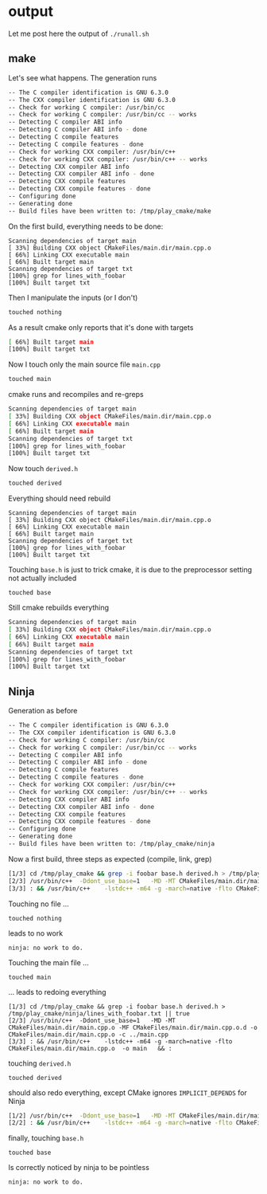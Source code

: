 # output

Let me post here the output of `./runall.sh`

## make

Let's see what happens. The generation runs

```sh
-- The C compiler identification is GNU 6.3.0
-- The CXX compiler identification is GNU 6.3.0
-- Check for working C compiler: /usr/bin/cc
-- Check for working C compiler: /usr/bin/cc -- works
-- Detecting C compiler ABI info
-- Detecting C compiler ABI info - done
-- Detecting C compile features
-- Detecting C compile features - done
-- Check for working CXX compiler: /usr/bin/c++
-- Check for working CXX compiler: /usr/bin/c++ -- works
-- Detecting CXX compiler ABI info
-- Detecting CXX compiler ABI info - done
-- Detecting CXX compile features
-- Detecting CXX compile features - done
-- Configuring done
-- Generating done
-- Build files have been written to: /tmp/play_cmake/make
```

On the first build, everything needs to be done:

```
Scanning dependencies of target main
[ 33%] Building CXX object CMakeFiles/main.dir/main.cpp.o
[ 66%] Linking CXX executable main
[ 66%] Built target main
Scanning dependencies of target txt
[100%] grep for lines_with_foobar
[100%] Built target txt
```

Then I manipulate the inputs (or I don't)

```sh
touched nothing
```

As a result cmake only reports that it's done with targets

```sh
[ 66%] Built target main
[100%] Built target txt
```

Now I touch only the main source file `main.cpp`

```sh
touched main
```

cmake runs and recompiles and re-greps

```sh
Scanning dependencies of target main
[ 33%] Building CXX object CMakeFiles/main.dir/main.cpp.o
[ 66%] Linking CXX executable main
[ 66%] Built target main
Scanning dependencies of target txt
[100%] grep for lines_with_foobar
[100%] Built target txt
```

Now touch `derived.h`

```sh
touched derived
```

Everything should need rebuild

```
Scanning dependencies of target main
[ 33%] Building CXX object CMakeFiles/main.dir/main.cpp.o
[ 66%] Linking CXX executable main
[ 66%] Built target main
Scanning dependencies of target txt
[100%] grep for lines_with_foobar
[100%] Built target txt
```

Touching `base.h` is just to trick cmake, it is due to the preprocessor setting not actually included

```
touched base
```

Still cmake rebuilds everything

```sh
Scanning dependencies of target main
[ 33%] Building CXX object CMakeFiles/main.dir/main.cpp.o
[ 66%] Linking CXX executable main
[ 66%] Built target main
Scanning dependencies of target txt
[100%] grep for lines_with_foobar
[100%] Built target txt
```

## Ninja

Generation as before

```sh
-- The C compiler identification is GNU 6.3.0
-- The CXX compiler identification is GNU 6.3.0
-- Check for working C compiler: /usr/bin/cc
-- Check for working C compiler: /usr/bin/cc -- works
-- Detecting C compiler ABI info
-- Detecting C compiler ABI info - done
-- Detecting C compile features
-- Detecting C compile features - done
-- Check for working CXX compiler: /usr/bin/c++
-- Check for working CXX compiler: /usr/bin/c++ -- works
-- Detecting CXX compiler ABI info
-- Detecting CXX compiler ABI info - done
-- Detecting CXX compile features
-- Detecting CXX compile features - done
-- Configuring done
-- Generating done
-- Build files have been written to: /tmp/play_cmake/ninja
```

Now a first build, three steps as expected (compile, link, grep)

```sh
[1/3] cd /tmp/play_cmake && grep -i foobar base.h derived.h > /tmp/play_cmake/ninja/lines_with_foobar.txt || true
[2/3] /usr/bin/c++  -Ddont_use_base=1   -MD -MT CMakeFiles/main.dir/main.cpp.o -MF CMakeFiles/main.dir/main.cpp.o.d -o CMakeFiles/main.dir/main.cpp.o -c ../main.cpp
[3/3] : && /usr/bin/c++    -lstdc++ -m64 -g -march=native -flto CMakeFiles/main.dir/main.cpp.o  -o main   && :
```

Touching no file …

```
touched nothing
```

leads to no work

```
ninja: no work to do.
```

Touching the main file …

```
touched main
```

… leads to redoing everything

```
[1/3] cd /tmp/play_cmake && grep -i foobar base.h derived.h > /tmp/play_cmake/ninja/lines_with_foobar.txt || true
[2/3] /usr/bin/c++  -Ddont_use_base=1   -MD -MT CMakeFiles/main.dir/main.cpp.o -MF CMakeFiles/main.dir/main.cpp.o.d -o CMakeFiles/main.dir/main.cpp.o -c ../main.cpp
[3/3] : && /usr/bin/c++    -lstdc++ -m64 -g -march=native -flto CMakeFiles/main.dir/main.cpp.o  -o main   && :
```

touching `derived.h`
```
touched derived
```

should also redo everything, except CMake ignores `IMPLICIT_DEPENDS` for Ninja

```sh
[1/2] /usr/bin/c++  -Ddont_use_base=1   -MD -MT CMakeFiles/main.dir/main.cpp.o -MF CMakeFiles/main.dir/main.cpp.o.d -o CMakeFiles/main.dir/main.cpp.o -c ../main.cpp
[2/2] : && /usr/bin/c++    -lstdc++ -m64 -g -march=native -flto CMakeFiles/main.dir/main.cpp.o  -o main   && :
```

finally, touching `base.h`

```
touched base
```

Is correctly noticed by ninja to be pointless

```
ninja: no work to do.
```
